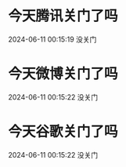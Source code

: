 # 今天腾讯关门了吗

2024-06-11 00:15:19 没关门

# 今天微博关门了吗

2024-06-11 00:15:22 没关门

# 今天谷歌关门了吗

2024-06-11 00:15:22 没关门


